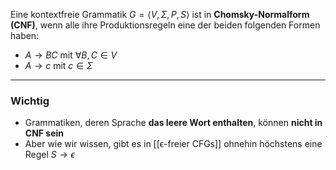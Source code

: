 
Eine kontextfreie Grammatik $G = ⟨V, Σ, P, S⟩$ ist in **Chomsky-Normalform (CNF)**, wenn alle ihre Produktionsregeln eine der beiden folgenden Formen haben: 
- $A\to BC$ mit $\forall B,C \in V$
- $A\to c$ mit $c \in \Sigma$

---

### Wichtig 
- Grammatiken, deren Sprache **das leere Wort enthalten**, können **nicht in CNF sein**
- Aber wie wir wissen, gibt es in [[ϵ-freier CFGs]] ohnehin höchstens eine Regel $S\to\epsilon$

